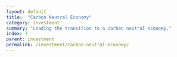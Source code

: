 ```yaml
---
layout: default
title:  "Carbon Neutral Economy"
category: investment
summary: "Leading the transition to a carbon neutral economy."
index: 7
parent: investment
permalink: /investment/carbon-neutral-economy/
---
```

